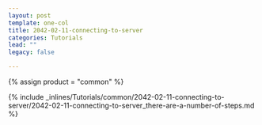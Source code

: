 ```yaml
---
layout: post
template: one-col
title: 2042-02-11-connecting-to-server
categories: Tutorials
lead: ""
legacy: false

---
```

{% assign product = "common" %}

{% include _inlines/Tutorials/common/2042-02-11-connecting-to-server/2042-02-11-connecting-to-server_there-are-a-number-of-steps.md %}
